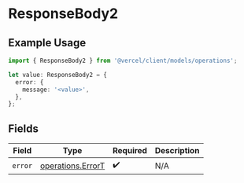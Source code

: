 # ResponseBody2

## Example Usage

```typescript
import { ResponseBody2 } from '@vercel/client/models/operations';

let value: ResponseBody2 = {
  error: {
    message: '<value>',
  },
};
```

## Fields

| Field   | Type                                                   | Required           | Description |
| ------- | ------------------------------------------------------ | ------------------ | ----------- |
| `error` | [operations.ErrorT](../../models/operations/errort.md) | :heavy_check_mark: | N/A         |
